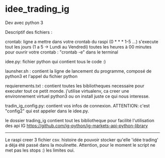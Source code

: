 # idee_trading_ig

Dev avec python 3

Descriptif des fichiers : 




crontab: ligne a mettre dans votre crontab du raspi (0 * * * 1-5 ...)
         s'execute tout les jours (1 a 5 -> Lundi au Vendredi) toutes les heures à 00 minutes
         pour ouvrir votre crontab : "crontab -e" dans le terminal

idee.py: fichier python qui contient tous le code :) 

launsher.sh : contient la ligne de lancement du programme, composé de python3 et l'appel du fichier python

requierements.txt : contient toutes les bibliotheques necessaire pour executer tout ce petit monde. 
                    j'utilise virtualenv, ca creer une environnement virtuel python3 ou on install juste ce qui nous interesse.
                    
tradin_ig_config.py: contient vos infos de connexion. ATTENTION: c'est "config2" qui est appeler dans le idee.py.

le dossier trading_ig contient tout les bibliotheque pour facilité l'utilisation des api IG 
https://github.com/ig-python/ig-markets-api-python-library

----------------
Le raspi creer 3 fichier csv. histoire de pouvoir stocker qu'elle 'idée trading' a déja été passé dans la moulinette.
Attention, pour le moment le script ne met pas les stops :) les limites oui.
